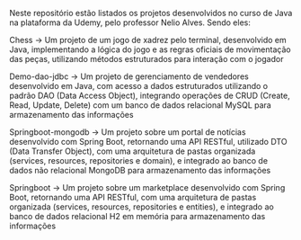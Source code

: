 Neste repositório estão listados os projetos desenvolvidos no curso de Java na plataforma da Udemy, pelo professor Nelio Alves. Sendo eles:

Chess -> Um projeto de um jogo de xadrez pelo terminal, desenvolvido em Java, implementando a lógica do jogo e as regras oficiais de movimentação das peças, utilizando métodos estruturados para interação com o jogador

Demo-dao-jdbc -> Um projeto de gerenciamento de vendedores desenvolvido em Java, com acesso a dados estruturados utilizando o padrão DAO (Data Access Object), integrando operações de CRUD (Create, Read, Update, Delete) com um banco de dados relacional MySQL para armazenamento das informações

Springboot-mongodb -> Um projeto sobre um portal de notícias desenvolvido com Spring Boot, retornando uma API RESTful, utilizado DTO (Data Transfer Object), com uma arquitetura de pastas organizada (services, resources, repositories e domain), e integrado ao banco de dados não relacional MongoDB para armazenamento das informações

Springboot -> Um projeto sobre um marketplace desenvolvido com Spring Boot, retornando uma API RESTful, com uma arquitetura de pastas organizada (services, resources, repositories e entities), e integrado ao banco de dados relacional H2 em memória para armazenamento das informações

